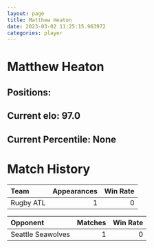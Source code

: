 ```yaml
---  
layout: page  
title: Matthew Heaton  
date: 2023-03-02 11:25:15.963972  
categories: player  
---
```

# Matthew Heaton

## Positions: 

## Current elo: 97.0

## Current Percentile: None

# Match History


| Team      |   Appearances |   Win Rate |
|:----------|--------------:|-----------:|
| Rugby ATL |             1 |          0 |

| Opponent          |   Matches |   Win Rate |
|:------------------|----------:|-----------:|
| Seattle Seawolves |         1 |          0 |